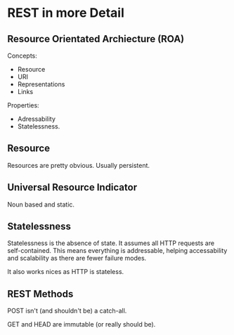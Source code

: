 REST in more Detail
===================

Resource Orientated Archiecture (ROA)
-------------------------------------

Concepts:
* Resource
* URI
* Representations
* Links

Properties:
* Adressability
* Statelessness.


Resource
--------

Resources are pretty obvious. Usually persistent.


Universal Resource Indicator
----------------------------

Noun based and static.


Statelessness
-------------

Statelessness is the absence of state. It assumes all HTTP requests are self-contained. This means 
everything is addressable, helping accessability and scalability as there are fewer failure modes.

It also works nices as HTTP is stateless.

REST Methods
------------

POST isn't (and shouldn't be) a catch-all.

GET and HEAD are immutable (or really should be).
